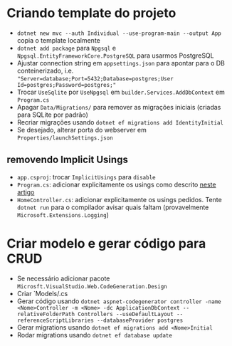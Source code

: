 # Criando template do projeto
- `dotnet new mvc --auth Individual --use-program-main --output App` copia o template localmente
- `dotnet add package` para `Npgsql` e `Npgsql.EntityFrameworkCore.PostgreSQL` para usarmos PostgreSQL
- Ajustar connection string em `appsettings.json` para apontar para o DB conteinerizado, i.e. `"Server=database;Port=5432;Database=postgres;User Id=postgres;Password=postgres;"`
- Trocar `UseSqlite` por `UseNpgsql` em `builder.Services.AddDbContext` em `Program.cs`
- Apagar `Data/Migrations/` para remover as migrações iniciais (criadas para SQLite por padrão)
- Recriar migrações usando `dotnet ef migrations add IdentityInitial`
- Se desejado, alterar porta do webserver em  `Properties/launchSettings.json`

## removendo Implicit Usings
- `app.csproj`: trocar `ImplicitUsings` para `disable`
- `Program.cs`: adicionar explicitamente os usings como descrito [neste artigo](https://learn.microsoft.com/en-us/dotnet/core/project-sdk/overview#implicit-using-directives)
- `HomeController.cs`: adicionar explicitamente os usings pedidos. Tente `dotnet run` para o compilador avisar quais faltam (provavelmente `Microsoft.Extensions.Logging`)

# Criar modelo e gerar código para CRUD
- Se necessário adicionar pacote `Microsft.VisualStudio.Web.CodeGeneration.Design`
- Criar `Models/<Nome>.cs
- Gerar código usando `dotnet aspnet-codegenerator controller -name <Nome>Controller -m <Nome> -dc ApplicationDbContext --relativeFolderPath Controllers --useDefaultLayout --referenceScriptLibraries --databaseProvider postgres`
- Gerar migrations usando `dotnet ef migrations add <Nome>Initial`
- Rodar migrations usando `dotnet ef database update`
